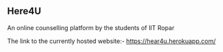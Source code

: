 ## Here4U
An online counselling platform by the students of IIT Ropar

The link to the currently hosted website:-
https://hear4u.herokuapp.com/